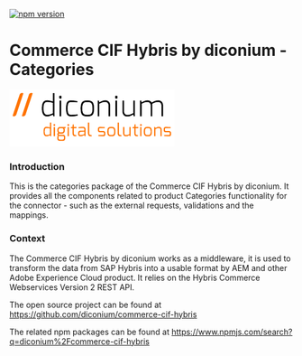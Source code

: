 [![npm version](https://badge.fury.io/js/%40diconium%2Fcommerce-cif-hybris-categories.svg)](https://www.npmjs.com/package/@diconium/commerce-cif-hybris-categories)

# Commerce CIF Hybris by diconium - Categories

![diconium-dds](https://raw.githubusercontent.com/diconium/commerce-cif-hybris/master/diconium-dds.png  "diconium digital solutions" )

### Introduction

This is the categories package of the Commerce CIF Hybris by diconium.
It provides all the components related to product Categories functionality for the connector - such as the external requests, validations and the mappings.

### Context

The Commerce CIF Hybris by diconium works as a middleware, it is used to transform the data from SAP Hybris into a usable format by AEM and other Adobe Experience Cloud product. It relies on the Hybris Commerce Webservices Version 2 REST API.

The open source project can be found at https://github.com/diconium/commerce-cif-hybris

The related npm packages can be found at https://www.npmjs.com/search?q=diconium%2Fcommerce-cif-hybris
